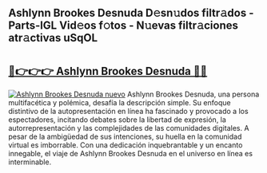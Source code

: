 ## Ashlynn Brookes Desnuda D𝚎sn𝚞dos filtr𝚊dos - Parts-lGL Vid𝚎os f𝚘tos - N𝚞evas filtr𝚊ciones atr𝚊ctivas uSqOL

# <h2><a href="http://mb3liiu.tromn.icu/?c=Ashlynn+Brookes+Desnuda">🔗👉👉👉 Ashlynn Brookes Desnuda 🔗🔗</a></h2>

[![Ashlynn Brookes Desnuda nuevo](https://i.imgur.com/pEAQMta.gif)](http://mb3liiu.tromn.icu/?c=Ashlynn+Brookes+Desnuda)
Ashlynn Brookes Desnuda, una persona multifacética y polémica, desafía la descripción simple. Su enfoque distintivo de la autopresentación en línea ha fascinado y provocado a los espectadores, incitando debates sobre la libertad de expresión, la autorrepresentación y las complejidades de las comunidades digitales. A pesar de la ambigüedad de sus intenciones, su huella en la comunidad virtual es imborrable. Con una dedicación inquebrantable y un encanto innegable, el viaje de Ashlynn Brookes Desnuda en el universo en línea es interminable.
